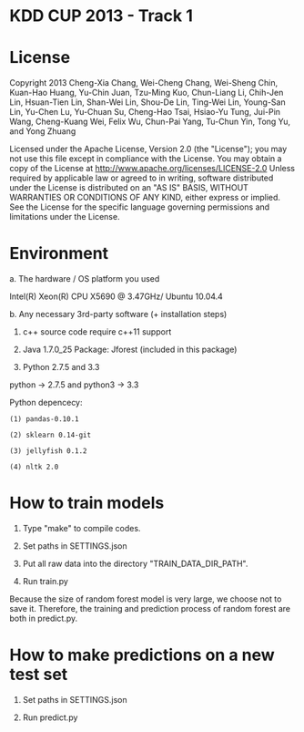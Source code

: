 KDD CUP 2013 - Track 1
===================

# License
Copyright 2013 Cheng-Xia Chang, Wei-Cheng Chang, Wei-Sheng Chin, Kuan-Hao Huang, Yu-Chin Juan, Tzu-Ming Kuo, Chun-Liang Li, Chih-Jen Lin, Hsuan-Tien Lin, Shan-Wei Lin, Shou-De Lin, Ting-Wei Lin, Young-San Lin, Yu-Chen Lu, Yu-Chuan Su, Cheng-Hao Tsai, Hsiao-Yu Tung, Jui-Pin Wang, Cheng-Kuang Wei, Felix Wu, Chun-Pai Yang, Tu-Chun Yin, Tong Yu, and Yong Zhuang

Licensed under the Apache License, Version 2.0 (the "License");
you may not use this file except in compliance with the License.
You may obtain a copy of the License at
http://www.apache.org/licenses/LICENSE-2.0
Unless required by applicable law or agreed to in writing, software
distributed under the License is distributed on an "AS IS" BASIS,
WITHOUT WARRANTIES OR CONDITIONS OF ANY KIND, either express or implied.
See the License for the specific language governing permissions and
limitations under the License.

# Environment
a. The hardware / OS platform you used

Intel(R) Xeon(R) CPU X5690  @ 3.47GHz/ Ubuntu 10.04.4

b. Any necessary 3rd-party software (+ installation steps)

1) c++ source code require c++11 support

2) Java 1.7.0_25
Package: Jforest (included in this package)

3) Python 2.7.5 and 3.3

python -> 2.7.5 and python3 -> 3.3

Python depencecy:

	(1) pandas-0.10.1

	(2) sklearn 0.14-git

	(3) jellyfish 0.1.2

	(4) nltk 2.0

# How to train models
1) Type "make" to compile codes. 

2) Set paths in SETTINGS.json

3) Put all raw data into the directory "TRAIN_DATA_DIR_PATH".

4) Run train.py

Because the size of random forest model is very large, we choose not to 
save it. Therefore, the training and prediction process of random forest 
are both in predict.py. 

# How to make predictions on a new test set
1) Set paths in SETTINGS.json

2) Run predict.py
